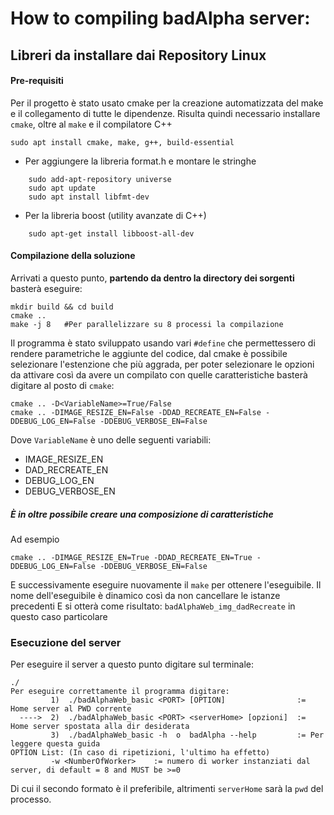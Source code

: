 # How to compiling badAlpha server:

## Libreri da installare dai Repository Linux 

#### Pre-requisiti
Per il progetto è stato usato cmake per la creazione automatizzata del make e il collegamento di tutte le dipendenze. 
Risulta quindi necessario installare `cmake`, oltre al `make` e il compilatore C++
```
sudo apt install cmake, make, g++, build-essential
```

- Per aggiungere la libreria format.h e montare le stringhe
```
    sudo add-apt-repository universe
    sudo apt update
    sudo apt install libfmt-dev
```
- Per la libreria boost (utility avanzate di C++)
```
    sudo apt-get install libboost-all-dev
```

#### Compilazione della soluzione
Arrivati a questo punto, **partendo da dentro la directory dei sorgenti** basterà eseguire:
```
mkdir build && cd build
cmake ..
make -j 8   #Per parallelizzare su 8 processi la compilazione
```

Il programma è stato sviluppato usando vari `#define` che permettessero di rendere parametriche le aggiunte del codice, dal cmake è possibile selezionare l'estenzione che più aggrada, per poter selezionare le opzioni da attivare così da avere un compilato con quelle caratteristiche basterà digitare al posto di `cmake`:
```
cmake .. -D<VariableName>=True/False
cmake .. -DIMAGE_RESIZE_EN=False -DDAD_RECREATE_EN=False -DDEBUG_LOG_EN=False -DDEBUG_VERBOSE_EN=False
```
Dove `VariableName` è uno delle seguenti variabili:
- IMAGE_RESIZE_EN
- DAD_RECREATE_EN
- DEBUG_LOG_EN
- DEBUG_VERBOSE_EN

##### È in oltre possibile creare una composizione di caratteristiche
Ad esempio
```
cmake .. -DIMAGE_RESIZE_EN=True -DDAD_RECREATE_EN=True -DDEBUG_LOG_EN=False -DDEBUG_VERBOSE_EN=False
```
E successivamente eseguire nuovamente il `make` per ottenere l'eseguibile.
Il nome dell'eseguibile è dinamico così da non cancellare le istanze precedenti
E si otterà come risultato: `badAlphaWeb_img_dadRecreate` in questo caso particolare

### Esecuzione del server
Per eseguire il server a questo punto digitare sul terminale:
```
./
Per eseguire correttamente il programma digitare:
         1)  ./badAlphaWeb_basic <PORT> [OPTION]                := Home server al PWD corrente
  ---->  2)  ./badAlphaWeb_basic <PORT> <serverHome> [opzioni]  := Home server spostata alla dir desiderata
         3)  ./badAlphaWeb_basic -h  o  badAlpha --help         := Per leggere questa guida
OPTION List: (In caso di ripetizioni, l'ultimo ha effetto)
         -w <NumberOfWorker>    := numero di worker instanziati dal server, di default = 8 and MUST be >=0
```

Di cui il secondo formato è il preferibile, altrimenti `serverHome` sarà la `pwd` del processo.
